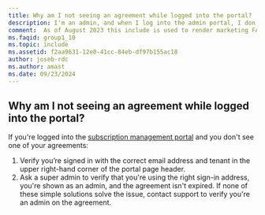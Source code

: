 ```yaml
---
title: Why am I not seeing an agreement while logged into the portal?
description: I'm an admin, and when I log into the admin portal, I don't see any agreements
comment:  As of August 2023 this include is used to render marketing FAQ content for VS Subscriptions in the following portals - VSCom, Manage, and My portals. It was not used for learn.microsoft.com content at that time.  SMEs are Jose Becerra and Larissa Crawford of Red Door Collaborative and Angela Cao-Hong.
ms.faqid: group1_10
ms.topic: include
ms.assetid: f2aa9631-12e0-41cc-84eb-df97b155ac18
author: joseb-rdc
ms.author: amast
ms.date: 09/23/2024
---
```


## Why am I not seeing an agreement while logged into the portal?

If you're logged into the [subscription management portal](https://manage.visualstudio.com/) and you don't see one of your agreements:
1. Verify you’re signed in with the correct email address and tenant in the upper right-hand corner of the portal page header.
2. Ask a super admin to verify that you're using the right sign-in address, you're shown as an admin, and the agreement isn't expired.
If none of these simple solutions solve the issue, contact support to verify you're an admin on the agreement.
